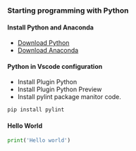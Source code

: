 ### Starting programming with Python 

#### Install Python and Anaconda
* [Download Python](https://www.python.org/downloads/)
* [Download Anaconda](https://www.anaconda.com/products/individual/get-started)

#### Python in Vscode configuration
* Install Plugin Python
* Install Plugin Python Preview
* Install pylint package manitor code.
~~~bash
pip install pylint
~~~

#### Hello World
~~~python
print('Hello world')
~~~